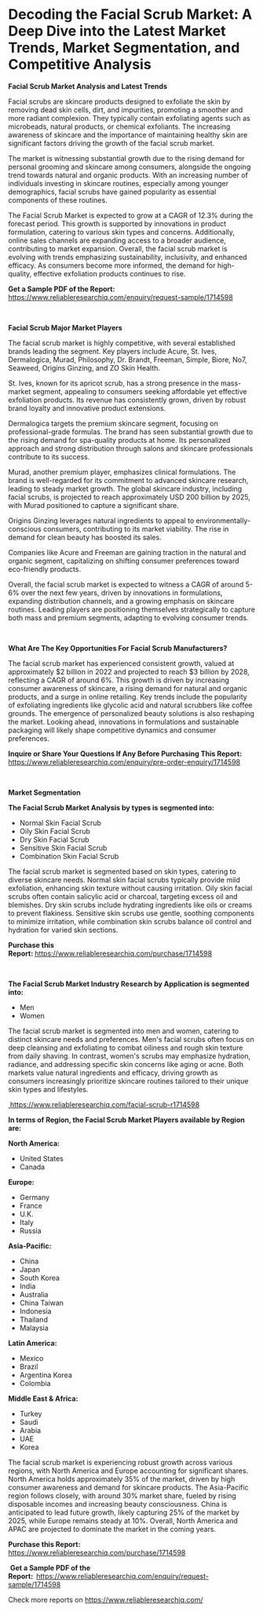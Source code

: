 <p><h1>Decoding the Facial Scrub Market: A Deep Dive into the Latest Market Trends, Market Segmentation, and Competitive Analysis</h1></p><p><strong>Facial Scrub Market Analysis and Latest Trends</strong></p>
<p><p>Facial scrubs are skincare products designed to exfoliate the skin by removing dead skin cells, dirt, and impurities, promoting a smoother and more radiant complexion. They typically contain exfoliating agents such as microbeads, natural products, or chemical exfoliants. The increasing awareness of skincare and the importance of maintaining healthy skin are significant factors driving the growth of the facial scrub market.</p><p>The market is witnessing substantial growth due to the rising demand for personal grooming and skincare among consumers, alongside the ongoing trend towards natural and organic products. With an increasing number of individuals investing in skincare routines, especially among younger demographics, facial scrubs have gained popularity as essential components of these routines.</p><p>The Facial Scrub Market is expected to grow at a CAGR of 12.3% during the forecast period. This growth is supported by innovations in product formulation, catering to various skin types and concerns. Additionally, online sales channels are expanding access to a broader audience, contributing to market expansion. Overall, the facial scrub market is evolving with trends emphasizing sustainability, inclusivity, and enhanced efficacy. As consumers become more informed, the demand for high-quality, effective exfoliation products continues to rise.</p></p>
<p><strong>Get a Sample PDF of the Report:&nbsp;</strong> <a href="https://www.reliableresearchiq.com/enquiry/request-sample/1714598?utm_campaign=1170&utm_medium=2&utm_source=Github&utm_content=ia&utm_term=07022025&utm_id=facial-scrub">https://www.reliableresearchiq.com/enquiry/request-sample/1714598</a></p>
<p>&nbsp;</p>
<p><strong>Facial Scrub Major Market Players</strong></p>
<p><p>The facial scrub market is highly competitive, with several established brands leading the segment. Key players include Acure, St. Ives, Dermalogica, Murad, Philosophy, Dr. Brandt, Freeman, Simple, Biore, No7, Seaweed, Origins Ginzing, and ZO Skin Health. </p><p>St. Ives, known for its apricot scrub, has a strong presence in the mass-market segment, appealing to consumers seeking affordable yet effective exfoliation products. Its revenue has consistently grown, driven by robust brand loyalty and innovative product extensions.</p><p>Dermalogica targets the premium skincare segment, focusing on professional-grade formulas. The brand has seen substantial growth due to the rising demand for spa-quality products at home. Its personalized approach and strong distribution through salons and skincare professionals contribute to its success.</p><p>Murad, another premium player, emphasizes clinical formulations. The brand is well-regarded for its commitment to advanced skincare research, leading to steady market growth. The global skincare industry, including facial scrubs, is projected to reach approximately USD 200 billion by 2025, with Murad positioned to capture a significant share.</p><p>Origins Ginzing leverages natural ingredients to appeal to environmentally-conscious consumers, contributing to its market viability. The rise in demand for clean beauty has boosted its sales.</p><p>Companies like Acure and Freeman are gaining traction in the natural and organic segment, capitalizing on shifting consumer preferences toward eco-friendly products.</p><p>Overall, the facial scrub market is expected to witness a CAGR of around 5-6% over the next few years, driven by innovations in formulations, expanding distribution channels, and a growing emphasis on skincare routines. Leading players are positioning themselves strategically to capture both mass and premium segments, adapting to evolving consumer trends.</p></p>
<p>&nbsp;</p>
<p><strong>What Are The Key Opportunities For Facial Scrub Manufacturers?</strong></p>
<p><p>The facial scrub market has experienced consistent growth, valued at approximately $2 billion in 2022 and projected to reach $3 billion by 2028, reflecting a CAGR of around 6%. This growth is driven by increasing consumer awareness of skincare, a rising demand for natural and organic products, and a surge in online retailing. Key trends include the popularity of exfoliating ingredients like glycolic acid and natural scrubbers like coffee grounds. The emergence of personalized beauty solutions is also reshaping the market. Looking ahead, innovations in formulations and sustainable packaging will likely shape competitive dynamics and consumer preferences.</p></p>
<p><strong>Inquire or Share Your Questions If Any Before Purchasing This Report:</strong> <a href="https://www.reliableresearchiq.com/enquiry/pre-order-enquiry/1714598?utm_campaign=1170&utm_medium=2&utm_source=Github&utm_content=ia&utm_term=07022025&utm_id=facial-scrub">https://www.reliableresearchiq.com/enquiry/pre-order-enquiry/1714598</a></p>
<p>&nbsp;</p>
<p><strong>Market Segmentation</strong></p>
<p><strong>The Facial Scrub Market Analysis by types is segmented into:</strong></p>
<p><ul><li>Normal Skin Facial Scrub</li><li>Oily Skin Facial Scrub</li><li>Dry Skin Facial Scrub</li><li>Sensitive Skin Facial Scrub</li><li>Combination Skin Facial Scrub</li></ul></p>
<p><p>The facial scrub market is segmented based on skin types, catering to diverse skincare needs. Normal skin facial scrubs typically provide mild exfoliation, enhancing skin texture without causing irritation. Oily skin facial scrubs often contain salicylic acid or charcoal, targeting excess oil and blemishes. Dry skin scrubs include hydrating ingredients like oils or creams to prevent flakiness. Sensitive skin scrubs use gentle, soothing components to minimize irritation, while combination skin scrubs balance oil control and hydration for varied skin sections.</p></p>
<p><strong>Purchase this Report:&nbsp;</strong><a href="https://www.reliableresearchiq.com/purchase/1714598?utm_campaign=1170&utm_medium=2&utm_source=Github&utm_content=ia&utm_term=07022025&utm_id=facial-scrub">https://www.reliableresearchiq.com/purchase/1714598</a></p>
<p>&nbsp;</p>
<p><strong>The Facial Scrub Market Industry Research by Application is segmented into:</strong></p>
<p><ul><li>Men</li><li>Women</li></ul></p>
<p><p>The facial scrub market is segmented into men and women, catering to distinct skincare needs and preferences. Men's facial scrubs often focus on deep cleansing and exfoliating to combat oiliness and rough skin texture from daily shaving. In contrast, women's scrubs may emphasize hydration, radiance, and addressing specific skin concerns like aging or acne. Both markets value natural ingredients and efficacy, driving growth as consumers increasingly prioritize skincare routines tailored to their unique skin types and lifestyles.</p></p>
<p><a href="https://www.reliableresearchiq.com/facial-scrub-r1714598?utm_campaign=1170&utm_medium=2&utm_source=Github&utm_content=ia&utm_term=07022025&utm_id=facial-scrub">&nbsp;https://www.reliableresearchiq.com/facial-scrub-r1714598</a></p>
<p><strong>In terms of Region, the Facial Scrub Market Players available by Region are:</strong></p>
<p>
    <p> <strong> North America: </strong>
        <ul>
            <li>United States</li>
            <li>Canada</li>
        </ul>
        </p> 
    <p> <strong> Europe: </strong>
        <ul>
            <li>Germany</li>
            <li>France</li>
            <li>U.K.</li>
            <li>Italy</li>
            <li>Russia</li>
        </ul>
        </p> 
    <p> <strong> Asia-Pacific: </strong>
        <ul>
            <li>China</li>
            <li>Japan</li>
            <li>South Korea</li>
            <li>India</li>
            <li>Australia</li>
            <li>China Taiwan</li>
            <li>Indonesia</li>
            <li>Thailand</li>
            <li>Malaysia</li>
        </ul>
        </p> 
    <p> <strong> Latin America: </strong>
        <ul>
            <li>Mexico</li>
            <li>Brazil</li>
            <li>Argentina Korea</li>
            <li>Colombia</li>
        </ul>
        </p> 
    <p> <strong> Middle East & Africa: </strong>
        <ul>
            <li>Turkey</li>
            <li>Saudi</li>
            <li>Arabia</li>
            <li>UAE</li>
            <li>Korea</li>
        </ul>
    </p>
    </p>
<p><p>The facial scrub market is experiencing robust growth across various regions, with North America and Europe accounting for significant shares. North America holds approximately 35% of the market, driven by high consumer awareness and demand for skincare products. The Asia-Pacific region follows closely, with around 30% market share, fueled by rising disposable incomes and increasing beauty consciousness. China is anticipated to lead future growth, likely capturing 25% of the market by 2025, while Europe remains steady at 10%. Overall, North America and APAC are projected to dominate the market in the coming years.</p></p>
<p><strong>Purchase this Report: </strong><a href="https://www.reliableresearchiq.com/purchase/1714598?utm_campaign=1170&utm_medium=2&utm_source=Github&utm_content=ia&utm_term=07022025&utm_id=facial-scrub">https://www.reliableresearchiq.com/purchase/1714598</a></p>
<p>&nbsp;<strong>Get a Sample PDF of the Report:&nbsp;&nbsp;</strong><a href="https://www.reliableresearchiq.com/enquiry/request-sample/1714598?utm_campaign=1170&utm_medium=2&utm_source=Github&utm_content=ia&utm_term=07022025&utm_id=facial-scrub">https://www.reliableresearchiq.com/enquiry/request-sample/1714598</a></p>
<p><strong></strong></p>
<p>Check more reports on <a href="https://www.reliableresearchiq.com/?utm_campaign=1170&utm_medium=2&utm_source=Github&utm_content=ia&utm_term=07022025&utm_id=facial-scrub">https://www.reliableresearchiq.com/</a></p>